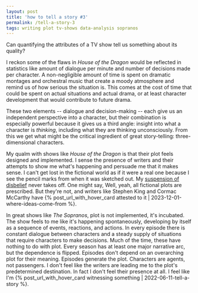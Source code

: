 ```yaml
---
layout: post
title: 'how to tell a story #3'
permalink: /tell-a-story-3
tags: writing plot tv-shows data-analysis sopranos
---
```


Can quantifying the attributes of a TV show tell us something about its quality?
<!--more-->
I reckon some of the flaws in _House of the Dragon_ would be reflected in statistics like amount of dialogue per minute and number of decisions made per character.
A non-negligible amount of time is spent on dramatic montages and orchestral music that create a moody atmosphere and remind us of how serious the situation is.
This comes at the cost of time that could be spent on actual situations and actual drama, or at least character development that would contribute to future drama.

These two elements -- dialogue and decision-making -- each give us an independent perspective into a character, but their combination is especially powerful because it gives us a third angle: insight into what a character is _thinking_, including what they are thinking unconsciously.
From this we get what might be the critical ingredient of great story-telling: three-dimensional characters.

My qualm with shows like _House of the Dragon_ is that their plot feels designed and implemented.
I sense the presence of writers and their attempts to show me what's happening and persuade me that it makes sense.
I can't get lost in the fictional world as if it were a real one because I see the pencil marks from when it was sketched out.
My [suspension of disbelief](https://omni.wikiwand.com/en/articles/Suspension_of_disbelief) never takes off.
One might say, Well, yeah, all fictional plots are prescribed.
But they're not, and writers like Stephen King and Cormac McCarthy have {% post_url_with_hover_card attested to it | 2023-12-01-where-ideas-come-from %}.

In great shows like _The Sopranos_, plot is not implemented, it's incubated.
The show feels to me like it's happening spontaneously, developing by itself as a sequence of events, reactions, and actions.
In every episode there is constant dialogue between characters and a steady supply of situations that require characters to make decisions.
Much of the time, these have nothing to do with plot.
Every season has at least one major narrative arc, but the dependence is flipped.
Episodes don't depend on an overarching plot for their meaning.
Episodes generate the plot.
Characters are agents, not passengers.
I don't feel like the writers are leading me to the plot's predetermined destination.
In fact I don't feel their presence at all.
I feel like I'm {% post_url_with_hover_card witnessing something | 2022-06-11-tell-a-story %}.